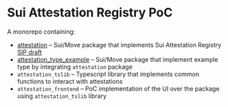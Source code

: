 # Sui Attestation Registry PoC

A monorepo containing:

- [attestation](./attestation/) – Sui/Move package that implements Sui Attestation Registry [SIP draft](https://github.com/sui-foundation/sips/pull/56)
- [attestation_type_example](./attestation_type_example/) – Sui/Move package that implement example type by integrating `attestation` package
- `attestation_tslib` – Typescript library that implements common functions to interact with attestations
- `attestation_frontend` – PoC implementation of the UI over the package using `attestation_tslib` library
